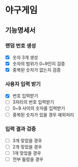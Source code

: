 # 야구게임
## 기능명세서

### 랜덤 번호 생성
- [x] 숫자 3개 생성
- [x] 숫자의 범위가 0~9인지 검증
- [x] 중복된 숫자가 없는지 검증

### 사용자 입력 받기
- [x] 번호 입력받기
- [ ] 3자리의 번호 입력받기
- [ ] 0~9 사이의 숫자를 입력받기
- [ ] 중복된 숫자가 있을 경우 예외처리

### 입력 결과 검증
- [ ] 3개 맞았을 경우
- [ ] 2개 맞았을 경우
- [ ] 1개 맞았을 경우
- [ ] 전부 틀렸을 경우
